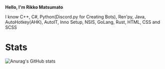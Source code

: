 **Hello, I'm Rikko Matsumato**

I know С++, C#, Python(Discord.py for Creating Bots), Ren'py, Java, AutoHotkey(AHK), AutoIT, Inno Setup, NSIS, GoLang, Rust, HTML, CSS and SCSS

# Stats
![Anurag's GitHub stats](https://github-readme-stats.vercel.app/api?username=RikkoMatsumato&theme=kobokanaeru&show_icons=true)
